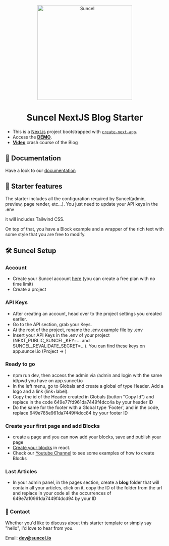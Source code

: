 <p align="center">
    <img alt="Suncel" src="https://assets.suncel.io/61bf5e233c962a862faf209f/ryNwB-meta-suncel-general.png" width="300" />
</p>
<h1 align="center">
  Suncel NextJS Blog Starter
</h1>

- This is a [Next.js](https://nextjs.org/) project bootstrapped with [`create-next-app`](https://github.com/vercel/next.js/tree/canary/packages/create-next-app). <br/>
- Access the **[DEMO](https://blog-starter-one-sigma.vercel.app/)**.
- **[Video](https://www.youtube.com/watch?v=d7ELyCNg6y0)** crash course of the Blog

## 📖 **Documentation**

Have a look to our [documentation](https://docs.suncel.io)

## 🎉 **Starter features**

The starter includes all the configuration required by Suncel(admin, preview, page render, etc...). You just need to update your API keys in the .env

it will includes Tailwind CSS.

On top of that, you have a Block example and a wrapper of the rich text with some style that you are free to modify.

## 🛠️ **Suncel Setup**

### Account

- Create your Suncel account [here](https://app.suncel.io/signup) (you can create a free plan with no time limit)
- Create a project

### API Keys

- After creating an account, head over to the project settings you created earlier.
- Go to the API section, grab your Keys.
- At the root of the project, rename the .env.example file by .env
- Insert your API Keys in the .env of your project (NEXT_PUBLIC_SUNCEL_KEY=... and SUNCEL_REVALIDATE_SECRET=...). You can find these keys on app.suncel.io (Project &rarr; )

### Ready to go

- npm run dev, then access the admin via /admin and login with the same id/pwd you have on app.suncel.io
- In the left menu, go to Globals and create a global of type Header. Add a logo and a link (link+label).
- Copy the id of the Header created in Globals (button "Copy Id") and replace in the code 649e77fd961da7449f4dcc4a by your header ID
- Do the same for the footer with a Global type 'Footer', and in the code, replace 649e785e961da7449f4dcc84 by your footer ID

### Create your first page and add Blocks

- create a page and you can now add your blocks, save and publish your page
- [Create your blocks](https://docs.suncel.io/developer/blocks/create-block) in react.
- Check our [Youtube Channel](https://www.youtube.com/@suncel) to see some examples of how to create Blocks

### Last Articles

- In your admin panel, in the pages section, create a **blog** folder that will contain all your articles, click on it, copy the ID of the folder from the url and replace in your code all the occurrences of 649e7a10961da7449f4dcd94 by your ID

### **📧 Contact**

Whether you'd like to discuss about this starter template or simply say "hello", I'd love to hear from you.

Email: **[dev@suncel.io](mailto:dev@suncel.io)**
